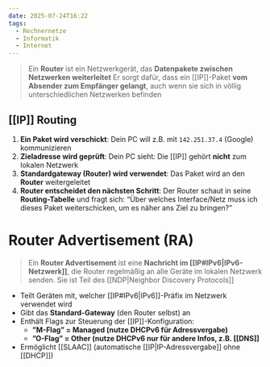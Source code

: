 ```yaml
---
date: 2025-07-24T16:22
tags:
  - Rechnernetze
  - Informatik
  - Internet
---
```

> Ein **Router** ist ein Netzwerkgerät, das **Datenpakete zwischen Netzwerken weiterleitet**
> Er sorgt dafür, dass ein [[IP]]-Paket **vom Absender zum Empfänger gelangt**, auch wenn sie sich in völlig unterschiedlichen Netzwerken befinden


## [[IP]] Routing
1. **Ein Paket wird verschickt**: Dein PC will z.B. mit `142.251.37.4` (Google) kommunizieren
2. **Zieladresse wird geprüft**: Dein PC sieht: Die [[IP]] gehört **nicht** zum lokalen Netzwerk
3. **Standardgateway (Router) wird verwendet**: Das Paket wird an den **Router** weitergeleitet
4. **Router entscheidet den nächsten Schritt**: Der Router schaut in seine **Routing-Tabelle** und fragt sich: “Über welches Interface/Netz muss ich dieses Paket weiterschicken, um es näher ans Ziel zu bringen?”

# Router Advertisement (RA)
> Ein **Router Advertisement** ist eine **Nachricht im [[IP#IPv6|IPv6-Netzwerk]]**, die Router regelmäßig an alle Geräte im lokalen Netzwerk senden.
> Sie ist Teil des [[NDP|Neighbor Discovery Protocols]]

- Teilt Geräten mit, welcher [[IP#IPv6|IPv6]]-Präfix im Netzwerk verwendet wird
- Gibt das **Standard-Gateway** (den Router selbst) an
- Enthält Flags zur Steuerung der [[IP]]-Konfiguration:
	- **”M-Flag” = Managed (nutze DHCPv6 für Adressvergabe)**
	- **”O-Flag” = Other (nutze DHCPv6 nur für andere Infos, z.B. [[DNS]]**
- Ermöglicht [[SLAAC]] (automatische [[IP|IP-Adressvergabe]] ohne [[DHCP]])